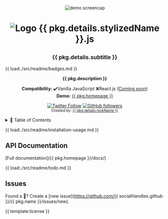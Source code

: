 <!-- prettier-ignore-start -->
<p align="center">
<img src="{{ screencap.src }}" alt="demo screencap" width="{{ screencap.width }}" height="auto"/>
</p>
<h1 align="center"><img src="{{ logo.src }}" alt="Logo" width="{{ logo.width }}" height="auto" /> {{ pkg.details.stylizedName }}.js</h1>
<h2 align="center"><sub>{{ pkg.details.subtitle }}</sub></h2>
 
{{ load:./src/readme/badges.md }}
<p align="center">
  <b>{{ pkg.description }}</b></br>
</p>
<p align="center">
  <b>Compatibility:</b> ✔️Vanilla JavaScript ❌React.js (<a href="#-to-do">Coming soon</a>)</br>
  <b>Demo:</b> <a href="{{ pkg.homepage }}">{{ pkg.homepage }}</a>
</p>
<p align="center">
  <a href="https://twitter.com/{{ socialHandles.twitter }}"><img alt="Twitter Follow" src="https://img.shields.io/twitter/follow/{{ socialHandles.twitter }}?style=social"></a> <a href="https://github.com/{{ socialHandles.github }}"><img alt="GitHub followers" src="https://img.shields.io/github/followers/{{ socialHandles.github }}?style=social"></a></br>
  <sub>Created by: <a href="https://github.com/{{ socialHandles.github }}">{{ pkg.details.nickName }}</a></sub>
<p>
<details>
<summary>📖 Table of Contents</summary>
{{ template:toc }}
</details>

{{ load:./src/readme/installation-usage.md }}

## API Documentation

[Full documentation]({{ pkg.homepage }}/docs/)

{{ load:./src/readme/todo.md }}

## Issues

Found a 🐛? Create a [new issue](https://github.com/{{ socialHandles.github }}/{{ pkg.name }}/issues/new).

{{ template:license }}

<!-- prettier-ignore-end -->
